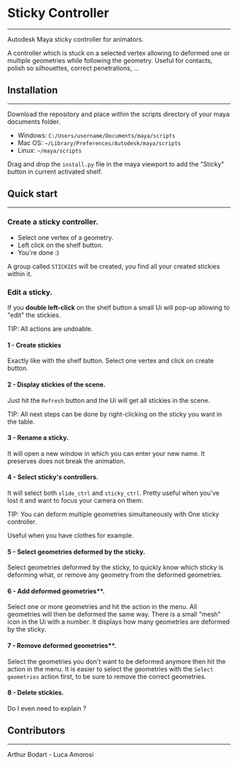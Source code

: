 # Sticky Controller

---

Autodesk Maya sticky controller for animators.

A controller which is stuck on a selected vertex allowing to deformed one or
multiple geometries while following the geometry.
Useful for contacts, polish so silhouettes, correct penetrations, ...

## Installation

---

Download the repository and place within the scripts directory of your maya
documents folder.

- Windows: ```C:/Users/username/Documents/maya/scripts```
- Mac OS: ```~/Library/Preferences/Autodesk/maya/scripts```
- Linux: ```~/maya/scripts```

Drag and drop the `install.py` file in the maya viewport to add the "Sticky"
button in current activated shelf.

## Quick start

---

### Create a sticky controller.

- Select one vertex of a geometry.
- Left click on the shelf button.
- You're done :)

A group called `STICKIES` will be created, you find all your created stickies
within it.

### Edit a sticky.

If you **double left-click** on the shelf button a small Ui will pop-up allowing
to "edit" the stickies.

TIP: All actions are undoable.

#### 1 - Create stickies

Exactly like with the shelf button. Select one vertex and click on create
button.

#### 2 - Display stickies of the scene.

Just hit the `Refresh` button and the Ui will get all stickies in the scene.

TIP: All next steps can be done by right-clicking on the sticky you want in the
table.

#### 3 - Rename a sticky.

It will open a new window in which you can enter your new name. It preserves
does not break the animation.

#### 4 - Select sticky's controllers.

It will select both `slide_ctrl` and `sticky_ctrl`. Pretty useful when you've
lost it and want to focus your camera on them.

TIP: You can deform multiple geometries simultaneously with One sticky
controller.

Useful when you have clothes for example.

#### 5 - Select geometries deformed by the sticky.

Select geometries deformed by the sticky, to quickly know which sticky is
deforming what, or remove any geometry from the deformed geometries.

#### 6 - Add deformed geometries**.

Select one or more geometries and hit the action in the menu. All geometries
will then be deformed the same way. There is a small "mesh" icon in the Ui with
a number. It displays how many geometries are deformed by the sticky.

#### 7 - Remove deformed geometries**.

Select the geometries you don't want to be deformed anymore then hit the action
in the menu. It is easier to select the geometries with the `Select geometries`
action first, to be sure to remove the correct geometries.

#### 8 - Delete stickies.

Do I even need to explain ?

## Contributors

---

Arthur Bodart - Luca Amorosi

